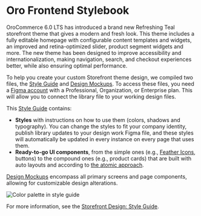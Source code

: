 <a id="dev-doc-frontend-css-frontend-stylebook"></a>

# Oro Frontend Stylebook

OroCommerce 6.0 LTS has introduced a brand new Refreshing Teal storefront theme that gives a modern and fresh look. This theme includes a fully editable homepage with configurable content templates and widgets, an improved and retina-optimized slider, product segment widgets and more. The new theme has been designed to improve accessibility and internationalization, making navigation, search, and checkout experiences better, while also ensuring optimal performance.

To help you create your custom Storefront theme design, we compiled two files, the <a href="https://static.oroinc.com/doc/storefront-style-guide-6.0.fig" target="_blank">Style Guide</a> and <a href="https://static.oroinc.com/doc/design-mockups-6.0.fig" target="_blank">Design Mockups</a>. To access these files, you need a <a href="https://www.figma.com/signup" target="_blank">Figma account</a> with a Professional, Organization, or Enterprise plan. This will allow you to connect the library file to your working design files.

This <a href="https://static.oroinc.com/doc/storefront-style-guide-6.0.fig" target="_blank">Style Guide</a> contains:

* **Styles** with instructions on how to use them (colors, shadows and typography). You can change the styles to fit your company identity, publish library updates to your design work Figma file, and these styles will automatically be updated in every instance on every page that uses them.
* **Ready-to-go UI components**, from the simple ones (e.g., <a href="https://github.com/feathericons/feather" target="_blank">Feather Icons</a>, buttons) to the compound ones (e.g., product cards) that are built with auto layouts and according to [the atomic approach](../../storefront-style-guide/index.md#frontend-design-atomic-approach).

<a href="https://static.oroinc.com/doc/design-mockups-6.0.fig" target="_blank">Design Mockups</a> encompass all primary screens and page components, allowing for customizable design alterations.

![Color palette in style guide](img/frontend/storefront-design/Colors.png)

For more information, see the [Storefront Design: Style Guide](../../storefront-style-guide/index.md#frontend-design-customization).

<!-- Frontend -->
